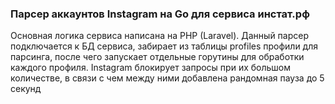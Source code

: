 ### Парсер аккаунтов Instagram на  Go для сервиса инстат.рф

Основная логика сервиса написана на PHP (Laravel). Данный парсер подключается к БД сервиса, забирает из таблицы profiles
 профили для парсинга, после чего запускает отдельные горутины для обработки каждого профиля. Instagram блокирует запросы
 при их большом количестве, в связи с чем между ними добавлена рандомная пауза до 5 секунд
